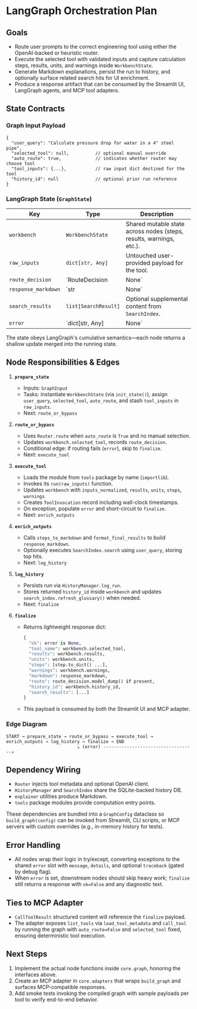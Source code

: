 # LangGraph Orchestration Plan

## Goals
- Route user prompts to the correct engineering tool using either the OpenAI-backed or heuristic router.
- Execute the selected tool with validated inputs and capture calculation steps, results, units, and warnings inside `WorkbenchState`.
- Generate Markdown explanations, persist the run to history, and optionally surface related search hits for UI enrichment.
- Produce a response artifact that can be consumed by the Streamlit UI, LangGraph agents, and MCP tool adapters.

## State Contracts

### Graph Input Payload
```jsonc
{
  "user_query": "Calculate pressure drop for water in a 4" steel pipe",
  "selected_tool": null,          // optional manual override
  "auto_route": true,             // indicates whether router may choose tool
  "tool_inputs": {...},           // raw input dict destined for the tool
  "history_id": null              // optional prior run reference
}
```

### LangGraph State (`GraphState`)
| Key | Type | Description |
| --- | ---- | ----------- |
| `workbench` | `WorkbenchState` | Shared mutable state across nodes (steps, results, warnings, etc.). |
| `raw_inputs` | `dict[str, Any]` | Untouched user-provided payload for the tool.
| `route_decision` | `RouteDecision | None` | Output of router; includes tool name, confidence, reason.
| `response_markdown` | `str | None` | Human-friendly explanation assembled from steps/results.
| `search_results` | `list[SearchResult]` | Optional supplemental content from `SearchIndex`.
| `error` | `dict[str, Any] | None` | Captures error metadata if a node raises or validation fails.

The state obeys LangGraph's cumulative semantics—each node returns a shallow update merged into the running state.

## Node Responsibilities & Edges

1. **`prepare_state`**
   - Inputs: `GraphInput`
   - Tasks: instantiate `WorkbenchState` (via `init_state()`), assign `user_query`, `selected_tool`, `auto_route`, and stash `tool_inputs` in `raw_inputs`.
   - Next: `route_or_bypass`

2. **`route_or_bypass`**
   - Uses `Router.route` when `auto_route` is `True` and no manual selection.
   - Updates `workbench.selected_tool`, records `route_decision`.
   - Conditional edge: if routing fails (`error`), skip to `finalize`.
   - Next: `execute_tool`

3. **`execute_tool`**
   - Loads the module from `tools` package by name (`importlib`).
   - Invokes its `run(raw_inputs)` function.
   - Updates `workbench` with `inputs_normalized`, `results`, `units`, `steps`, `warnings`.
   - Creates `ToolInvocation` record including wall-clock timestamps.
   - On exception, populate `error` and short-circuit to `finalize`.
   - Next: `enrich_outputs`

4. **`enrich_outputs`**
   - Calls `steps_to_markdown` and `format_final_results` to build `response_markdown`.
   - Optionally executes `SearchIndex.search` using `user_query`, storing top hits.
   - Next: `log_history`

5. **`log_history`**
   - Persists run via `HistoryManager.log_run`.
   - Stores returned `history_id` inside `workbench` and updates `search_index.refresh_glossary()` when needed.
   - Next: `finalize`

6. **`finalize`**
   - Returns lightweight response dict:
     ```python
     {
       "ok": error is None,
       "tool_name": workbench.selected_tool,
       "results": workbench.results,
       "units": workbench.units,
       "steps": [step.to_dict() ...],
       "warnings": workbench.warnings,
       "markdown": response_markdown,
       "route": route_decision.model_dump() if present,
       "history_id": workbench.history_id,
       "search_results": [...]
     }
     ```
   - This payload is consumed by both the Streamlit UI and MCP adapter.

### Edge Diagram
```
START → prepare_state → route_or_bypass → execute_tool → enrich_outputs → log_history → finalize → END
                           ↘ (error) -----------------------------------↗
```

## Dependency Wiring
- `Router` injects tool metadata and optional OpenAI client.
- `HistoryManager` and `SearchIndex` share the SQLite-backed history DB.
- `explainer` utilities produce Markdown.
- `tools` package modules provide computation entry points.

These dependencies are bundled into a `GraphConfig` dataclass so `build_graph(config)` can be invoked from Streamlit, CLI scripts, or MCP servers with custom overrides (e.g., in-memory history for tests).

## Error Handling
- All nodes wrap their logic in try/except, converting exceptions to the shared `error` slot with `message`, `details`, and optional `traceback` (gated by debug flag).
- When `error` is set, downstream nodes should skip heavy work; `finalize` still returns a response with `ok=False` and any diagnostic text.

## Ties to MCP Adapter
- `CallToolResult` structured content will reference the `finalize` payload.
- The adapter exposes `list_tools` via `load_tool_metadata` and `call_tool` by running the graph with `auto_route=False` and `selected_tool` fixed, ensuring deterministic tool execution.

## Next Steps
1. Implement the actual node functions inside `core.graph`, honoring the interfaces above.
2. Create an MCP adapter in `core.adapters` that wraps `build_graph` and surfaces MCP-compatible responses.
3. Add smoke tests invoking the compiled graph with sample payloads per tool to verify end-to-end behavior.
